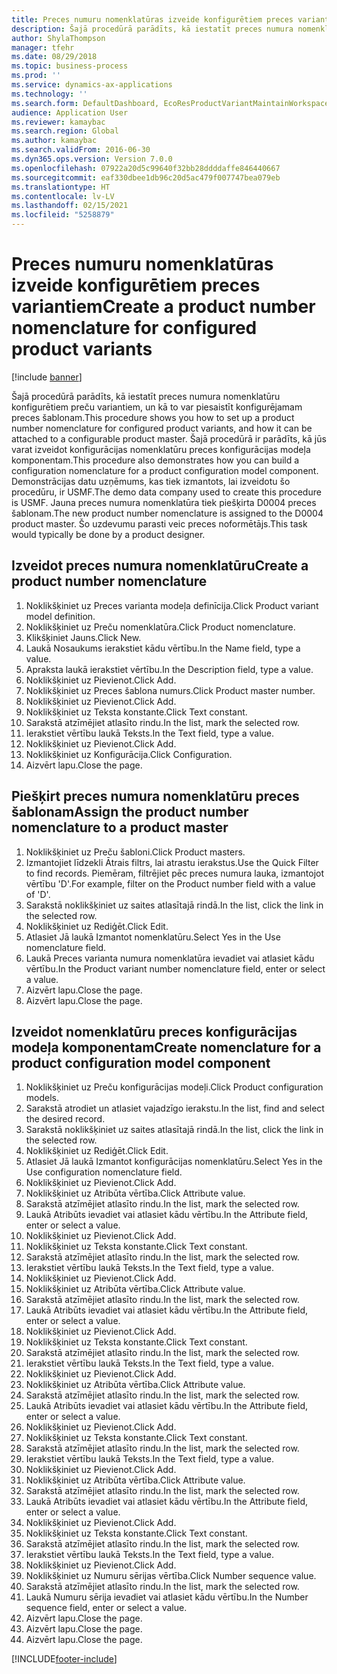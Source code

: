 ```yaml
---
title: Preces numuru nomenklatūras izveide konfigurētiem preces variantiem
description: Šajā procedūrā parādīts, kā iestatīt preces numura nomenklatūru konfigurētiem preču variantiem, un kā to var piesaistīt konfigurējamam preces šablonam.
author: ShylaThompson
manager: tfehr
ms.date: 08/29/2018
ms.topic: business-process
ms.prod: ''
ms.service: dynamics-ax-applications
ms.technology: ''
ms.search.form: DefaultDashboard, EcoResProductVariantMaintainWorkspace, EcoResNomenclature, EcoResProductListPage, EcoResProductDetails, PCProductConfigurationModelListPage, PCProductConfigurationModelDetails
audience: Application User
ms.reviewer: kamaybac
ms.search.region: Global
ms.author: kamaybac
ms.search.validFrom: 2016-06-30
ms.dyn365.ops.version: Version 7.0.0
ms.openlocfilehash: 07922a20d5c99640f32bb28ddddaffe846440667
ms.sourcegitcommit: eaf330dbee1db96c20d5ac479f007747bea079eb
ms.translationtype: HT
ms.contentlocale: lv-LV
ms.lasthandoff: 02/15/2021
ms.locfileid: "5258879"
---
```

# <a name="create-a-product-number-nomenclature-for-configured-product-variants"></a><span data-ttu-id="a28d3-103">Preces numuru nomenklatūras izveide konfigurētiem preces variantiem</span><span class="sxs-lookup"><span data-stu-id="a28d3-103">Create a product number nomenclature for configured product variants</span></span>

[!include [banner](../../includes/banner.md)]

<span data-ttu-id="a28d3-104">Šajā procedūrā parādīts, kā iestatīt preces numura nomenklatūru konfigurētiem preču variantiem, un kā to var piesaistīt konfigurējamam preces šablonam.</span><span class="sxs-lookup"><span data-stu-id="a28d3-104">This procedure shows you how to set up a product number nomenclature for configured product variants, and how it can be attached to a configurable product master.</span></span> <span data-ttu-id="a28d3-105">Šajā procedūrā ir parādīts, kā jūs varat izveidot konfigurācijas nomenklatūru preces konfigurācijas modeļa komponentam.</span><span class="sxs-lookup"><span data-stu-id="a28d3-105">This procedure also demonstrates how you can build a configuration nomenclature for a product configuration model component.</span></span> <span data-ttu-id="a28d3-106">Demonstrācijas datu uzņēmums, kas tiek izmantots, lai izveidotu šo procedūru, ir USMF.</span><span class="sxs-lookup"><span data-stu-id="a28d3-106">The demo data company used to create this procedure is USMF.</span></span> <span data-ttu-id="a28d3-107">Jauna preces numura nomenklatūra tiek piešķirta D0004 preces šablonam.</span><span class="sxs-lookup"><span data-stu-id="a28d3-107">The new product number nomenclature is assigned to the D0004 product master.</span></span> <span data-ttu-id="a28d3-108">Šo uzdevumu parasti veic preces noformētājs.</span><span class="sxs-lookup"><span data-stu-id="a28d3-108">This task would typically be done by a product designer.</span></span>


## <a name="create-a-product-number-nomenclature"></a><span data-ttu-id="a28d3-109">Izveidot preces numura nomenklatūru</span><span class="sxs-lookup"><span data-stu-id="a28d3-109">Create a product number nomenclature</span></span>
1. <span data-ttu-id="a28d3-110">Noklikšķiniet uz Preces varianta modeļa definīcija.</span><span class="sxs-lookup"><span data-stu-id="a28d3-110">Click Product variant model definition.</span></span>
2. <span data-ttu-id="a28d3-111">Noklikšķiniet uz Preču nomenklatūra.</span><span class="sxs-lookup"><span data-stu-id="a28d3-111">Click Product nomenclature.</span></span>
3. <span data-ttu-id="a28d3-112">Klikšķiniet Jauns.</span><span class="sxs-lookup"><span data-stu-id="a28d3-112">Click New.</span></span>
4. <span data-ttu-id="a28d3-113">Laukā Nosaukums ierakstiet kādu vērtību.</span><span class="sxs-lookup"><span data-stu-id="a28d3-113">In the Name field, type a value.</span></span>
5. <span data-ttu-id="a28d3-114">Apraksta laukā ierakstiet vērtību.</span><span class="sxs-lookup"><span data-stu-id="a28d3-114">In the Description field, type a value.</span></span>
6. <span data-ttu-id="a28d3-115">Noklikšķiniet uz Pievienot.</span><span class="sxs-lookup"><span data-stu-id="a28d3-115">Click Add.</span></span>
7. <span data-ttu-id="a28d3-116">Noklikšķiniet uz Preces šablona numurs.</span><span class="sxs-lookup"><span data-stu-id="a28d3-116">Click Product master number.</span></span>
8. <span data-ttu-id="a28d3-117">Noklikšķiniet uz Pievienot.</span><span class="sxs-lookup"><span data-stu-id="a28d3-117">Click Add.</span></span>
9. <span data-ttu-id="a28d3-118">Noklikšķiniet uz Teksta konstante.</span><span class="sxs-lookup"><span data-stu-id="a28d3-118">Click Text constant.</span></span>
10. <span data-ttu-id="a28d3-119">Sarakstā atzīmējiet atlasīto rindu.</span><span class="sxs-lookup"><span data-stu-id="a28d3-119">In the list, mark the selected row.</span></span>
11. <span data-ttu-id="a28d3-120">Ierakstiet vērtību laukā Teksts.</span><span class="sxs-lookup"><span data-stu-id="a28d3-120">In the Text field, type a value.</span></span>
12. <span data-ttu-id="a28d3-121">Noklikšķiniet uz Pievienot.</span><span class="sxs-lookup"><span data-stu-id="a28d3-121">Click Add.</span></span>
13. <span data-ttu-id="a28d3-122">Noklikšķiniet uz Konfigurācija.</span><span class="sxs-lookup"><span data-stu-id="a28d3-122">Click Configuration.</span></span>
14. <span data-ttu-id="a28d3-123">Aizvērt lapu.</span><span class="sxs-lookup"><span data-stu-id="a28d3-123">Close the page.</span></span>

## <a name="assign-the-product-number-nomenclature-to-a-product-master"></a><span data-ttu-id="a28d3-124">Piešķirt preces numura nomenklatūru preces šablonam</span><span class="sxs-lookup"><span data-stu-id="a28d3-124">Assign the product number nomenclature to a product master</span></span>
1. <span data-ttu-id="a28d3-125">Noklikšķiniet uz Preču šabloni.</span><span class="sxs-lookup"><span data-stu-id="a28d3-125">Click Product masters.</span></span>
2. <span data-ttu-id="a28d3-126">Izmantojiet līdzekli Ātrais filtrs, lai atrastu ierakstus.</span><span class="sxs-lookup"><span data-stu-id="a28d3-126">Use the Quick Filter to find records.</span></span> <span data-ttu-id="a28d3-127">Piemēram, filtrējiet pēc preces numura lauka, izmantojot vērtību 'D'.</span><span class="sxs-lookup"><span data-stu-id="a28d3-127">For example, filter on the Product number field with a value of 'D'.</span></span>
3. <span data-ttu-id="a28d3-128">Sarakstā noklikšķiniet uz saites atlasītajā rindā.</span><span class="sxs-lookup"><span data-stu-id="a28d3-128">In the list, click the link in the selected row.</span></span>
4. <span data-ttu-id="a28d3-129">Noklikšķiniet uz Rediģēt.</span><span class="sxs-lookup"><span data-stu-id="a28d3-129">Click Edit.</span></span>
5. <span data-ttu-id="a28d3-130">Atlasiet Jā laukā Izmantot nomenklatūru.</span><span class="sxs-lookup"><span data-stu-id="a28d3-130">Select Yes in the Use nomenclature field.</span></span>
6. <span data-ttu-id="a28d3-131">Laukā Preces varianta numura nomenklatūra ievadiet vai atlasiet kādu vērtību.</span><span class="sxs-lookup"><span data-stu-id="a28d3-131">In the Product variant number nomenclature field, enter or select a value.</span></span>
7. <span data-ttu-id="a28d3-132">Aizvērt lapu.</span><span class="sxs-lookup"><span data-stu-id="a28d3-132">Close the page.</span></span>
8. <span data-ttu-id="a28d3-133">Aizvērt lapu.</span><span class="sxs-lookup"><span data-stu-id="a28d3-133">Close the page.</span></span>

## <a name="create-nomenclature-for-a-product-configuration-model-component"></a><span data-ttu-id="a28d3-134">Izveidot nomenklatūru preces konfigurācijas modeļa komponentam</span><span class="sxs-lookup"><span data-stu-id="a28d3-134">Create nomenclature for a product configuration model component</span></span>
1. <span data-ttu-id="a28d3-135">Noklikšķiniet uz Preču konfigurācijas modeļi.</span><span class="sxs-lookup"><span data-stu-id="a28d3-135">Click Product configuration models.</span></span>
2. <span data-ttu-id="a28d3-136">Sarakstā atrodiet un atlasiet vajadzīgo ierakstu.</span><span class="sxs-lookup"><span data-stu-id="a28d3-136">In the list, find and select the desired record.</span></span>
3. <span data-ttu-id="a28d3-137">Sarakstā noklikšķiniet uz saites atlasītajā rindā.</span><span class="sxs-lookup"><span data-stu-id="a28d3-137">In the list, click the link in the selected row.</span></span>
4. <span data-ttu-id="a28d3-138">Noklikšķiniet uz Rediģēt.</span><span class="sxs-lookup"><span data-stu-id="a28d3-138">Click Edit.</span></span>
5. <span data-ttu-id="a28d3-139">Atlasiet Jā laukā Izmantot konfigurācijas nomenklatūru.</span><span class="sxs-lookup"><span data-stu-id="a28d3-139">Select Yes in the Use configuration nomenclature field.</span></span>
6. <span data-ttu-id="a28d3-140">Noklikšķiniet uz Pievienot.</span><span class="sxs-lookup"><span data-stu-id="a28d3-140">Click Add.</span></span>
7. <span data-ttu-id="a28d3-141">Noklikšķiniet uz Atribūta vērtība.</span><span class="sxs-lookup"><span data-stu-id="a28d3-141">Click Attribute value.</span></span>
8. <span data-ttu-id="a28d3-142">Sarakstā atzīmējiet atlasīto rindu.</span><span class="sxs-lookup"><span data-stu-id="a28d3-142">In the list, mark the selected row.</span></span>
9. <span data-ttu-id="a28d3-143">Laukā Atribūts ievadiet vai atlasiet kādu vērtību.</span><span class="sxs-lookup"><span data-stu-id="a28d3-143">In the Attribute field, enter or select a value.</span></span>
10. <span data-ttu-id="a28d3-144">Noklikšķiniet uz Pievienot.</span><span class="sxs-lookup"><span data-stu-id="a28d3-144">Click Add.</span></span>
11. <span data-ttu-id="a28d3-145">Noklikšķiniet uz Teksta konstante.</span><span class="sxs-lookup"><span data-stu-id="a28d3-145">Click Text constant.</span></span>
12. <span data-ttu-id="a28d3-146">Sarakstā atzīmējiet atlasīto rindu.</span><span class="sxs-lookup"><span data-stu-id="a28d3-146">In the list, mark the selected row.</span></span>
13. <span data-ttu-id="a28d3-147">Ierakstiet vērtību laukā Teksts.</span><span class="sxs-lookup"><span data-stu-id="a28d3-147">In the Text field, type a value.</span></span>
14. <span data-ttu-id="a28d3-148">Noklikšķiniet uz Pievienot.</span><span class="sxs-lookup"><span data-stu-id="a28d3-148">Click Add.</span></span>
15. <span data-ttu-id="a28d3-149">Noklikšķiniet uz Atribūta vērtība.</span><span class="sxs-lookup"><span data-stu-id="a28d3-149">Click Attribute value.</span></span>
16. <span data-ttu-id="a28d3-150">Sarakstā atzīmējiet atlasīto rindu.</span><span class="sxs-lookup"><span data-stu-id="a28d3-150">In the list, mark the selected row.</span></span>
17. <span data-ttu-id="a28d3-151">Laukā Atribūts ievadiet vai atlasiet kādu vērtību.</span><span class="sxs-lookup"><span data-stu-id="a28d3-151">In the Attribute field, enter or select a value.</span></span>
18. <span data-ttu-id="a28d3-152">Noklikšķiniet uz Pievienot.</span><span class="sxs-lookup"><span data-stu-id="a28d3-152">Click Add.</span></span>
19. <span data-ttu-id="a28d3-153">Noklikšķiniet uz Teksta konstante.</span><span class="sxs-lookup"><span data-stu-id="a28d3-153">Click Text constant.</span></span>
20. <span data-ttu-id="a28d3-154">Sarakstā atzīmējiet atlasīto rindu.</span><span class="sxs-lookup"><span data-stu-id="a28d3-154">In the list, mark the selected row.</span></span>
21. <span data-ttu-id="a28d3-155">Ierakstiet vērtību laukā Teksts.</span><span class="sxs-lookup"><span data-stu-id="a28d3-155">In the Text field, type a value.</span></span>
22. <span data-ttu-id="a28d3-156">Noklikšķiniet uz Pievienot.</span><span class="sxs-lookup"><span data-stu-id="a28d3-156">Click Add.</span></span>
23. <span data-ttu-id="a28d3-157">Noklikšķiniet uz Atribūta vērtība.</span><span class="sxs-lookup"><span data-stu-id="a28d3-157">Click Attribute value.</span></span>
24. <span data-ttu-id="a28d3-158">Sarakstā atzīmējiet atlasīto rindu.</span><span class="sxs-lookup"><span data-stu-id="a28d3-158">In the list, mark the selected row.</span></span>
25. <span data-ttu-id="a28d3-159">Laukā Atribūts ievadiet vai atlasiet kādu vērtību.</span><span class="sxs-lookup"><span data-stu-id="a28d3-159">In the Attribute field, enter or select a value.</span></span>
26. <span data-ttu-id="a28d3-160">Noklikšķiniet uz Pievienot.</span><span class="sxs-lookup"><span data-stu-id="a28d3-160">Click Add.</span></span>
27. <span data-ttu-id="a28d3-161">Noklikšķiniet uz Teksta konstante.</span><span class="sxs-lookup"><span data-stu-id="a28d3-161">Click Text constant.</span></span>
28. <span data-ttu-id="a28d3-162">Sarakstā atzīmējiet atlasīto rindu.</span><span class="sxs-lookup"><span data-stu-id="a28d3-162">In the list, mark the selected row.</span></span>
29. <span data-ttu-id="a28d3-163">Ierakstiet vērtību laukā Teksts.</span><span class="sxs-lookup"><span data-stu-id="a28d3-163">In the Text field, type a value.</span></span>
30. <span data-ttu-id="a28d3-164">Noklikšķiniet uz Pievienot.</span><span class="sxs-lookup"><span data-stu-id="a28d3-164">Click Add.</span></span>
31. <span data-ttu-id="a28d3-165">Noklikšķiniet uz Atribūta vērtība.</span><span class="sxs-lookup"><span data-stu-id="a28d3-165">Click Attribute value.</span></span>
32. <span data-ttu-id="a28d3-166">Sarakstā atzīmējiet atlasīto rindu.</span><span class="sxs-lookup"><span data-stu-id="a28d3-166">In the list, mark the selected row.</span></span>
33. <span data-ttu-id="a28d3-167">Laukā Atribūts ievadiet vai atlasiet kādu vērtību.</span><span class="sxs-lookup"><span data-stu-id="a28d3-167">In the Attribute field, enter or select a value.</span></span>
34. <span data-ttu-id="a28d3-168">Noklikšķiniet uz Pievienot.</span><span class="sxs-lookup"><span data-stu-id="a28d3-168">Click Add.</span></span>
35. <span data-ttu-id="a28d3-169">Noklikšķiniet uz Teksta konstante.</span><span class="sxs-lookup"><span data-stu-id="a28d3-169">Click Text constant.</span></span>
36. <span data-ttu-id="a28d3-170">Sarakstā atzīmējiet atlasīto rindu.</span><span class="sxs-lookup"><span data-stu-id="a28d3-170">In the list, mark the selected row.</span></span>
37. <span data-ttu-id="a28d3-171">Ierakstiet vērtību laukā Teksts.</span><span class="sxs-lookup"><span data-stu-id="a28d3-171">In the Text field, type a value.</span></span>
38. <span data-ttu-id="a28d3-172">Noklikšķiniet uz Pievienot.</span><span class="sxs-lookup"><span data-stu-id="a28d3-172">Click Add.</span></span>
39. <span data-ttu-id="a28d3-173">Noklikšķiniet uz Numuru sērijas vērtība.</span><span class="sxs-lookup"><span data-stu-id="a28d3-173">Click Number sequence value.</span></span>
40. <span data-ttu-id="a28d3-174">Sarakstā atzīmējiet atlasīto rindu.</span><span class="sxs-lookup"><span data-stu-id="a28d3-174">In the list, mark the selected row.</span></span>
41. <span data-ttu-id="a28d3-175">Laukā Numuru sērija ievadiet vai atlasiet kādu vērtību.</span><span class="sxs-lookup"><span data-stu-id="a28d3-175">In the Number sequence field, enter or select a value.</span></span>
42. <span data-ttu-id="a28d3-176">Aizvērt lapu.</span><span class="sxs-lookup"><span data-stu-id="a28d3-176">Close the page.</span></span>
43. <span data-ttu-id="a28d3-177">Aizvērt lapu.</span><span class="sxs-lookup"><span data-stu-id="a28d3-177">Close the page.</span></span>
44. <span data-ttu-id="a28d3-178">Aizvērt lapu.</span><span class="sxs-lookup"><span data-stu-id="a28d3-178">Close the page.</span></span>



[!INCLUDE[footer-include](../../../includes/footer-banner.md)]